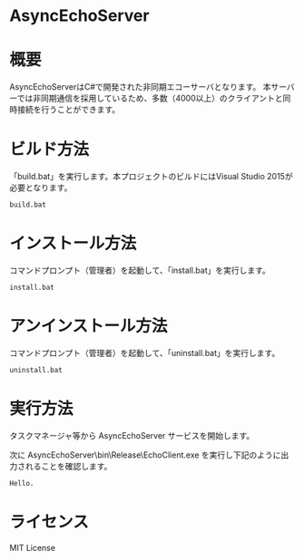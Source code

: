 # AsyncEchoServer

# 概要

AsyncEchoServerはC#で開発された非同期エコーサーバとなります。
本サーバーでは非同期通信を採用しているため、多数（4000以上）のクライアントと同時接続を行うことができます。

# ビルド方法
「build.bat」を実行します。本プロジェクトのビルドにはVisual Studio 2015が必要となります。

    build.bat

# インストール方法
コマンドプロンプト（管理者）を起動して、「install.bat」を実行します。

    install.bat

# アンインストール方法
コマンドプロンプト（管理者）を起動して、「uninstall.bat」を実行します。

    uninstall.bat

# 実行方法

タスクマネージャ等から AsyncEchoServer サービスを開始します。

次に AsyncEchoServer\bin\Release\EchoClient.exe を実行し下記のように出力されることを確認します。

    Hello.

# ライセンス
 MIT License